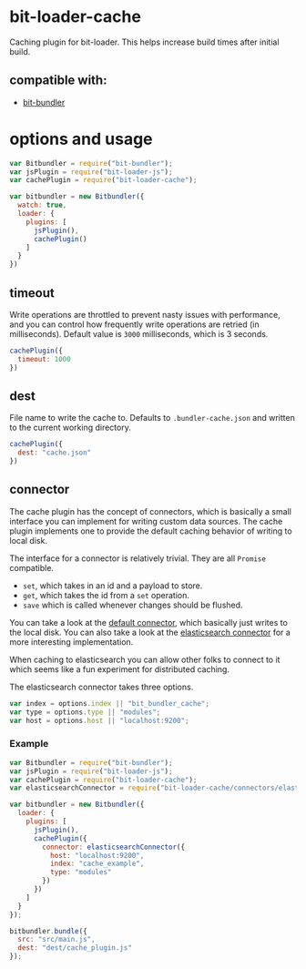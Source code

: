 # bit-loader-cache
Caching plugin for bit-loader. This helps increase build times after initial build.

## compatible with:

- [bit-bundler](https://github.com/MiguelCastillo/bit-bundler)


# options and usage

``` javascript
var Bitbundler = require("bit-bundler");
var jsPlugin = require("bit-loader-js");
var cachePlugin = require("bit-loader-cache");

var bitbundler = new Bitbundler({
  watch: true,
  loader: {
    plugins: [
      jsPlugin(),
      cachePlugin()
    ]
  }
})
```

## timeout
Write operations are throttled to prevent nasty issues with performance, and you can control how frequently write operations are retried (in milliseconds). Default value is `3000` milliseconds, which is 3 seconds.

``` javascript
cachePlugin({
  timeout: 1000
})
```

## dest
File name to write the cache to. Defaults to `.bundler-cache.json` and written to the current working directory.

``` javascript
cachePlugin({
  dest: "cache.json"
})
```

## connector
The cache plugin has the concept of connectors, which is basically a small interface you can implement for writing custom data sources. The cache plugin implements one to provide the default caching behavior of writing to local disk.

The interface for a connector is relatively trivial. They are all `Promise` compatible.

- `set`, which takes in an id and a payload to store.
- `get`, which takes the id from a `set` operation.
- `save` which is called whenever changes should be flushed.

You can take a look at the [default connector](https://github.com/MiguelCastillo/bit-loader-cache/blob/master/connectors/smallDB.js), which basically just writes to the local disk.  You can also take a look at the [elasticsearch connector](https://github.com/MiguelCastillo/bit-loader-cache/blob/master/connectors/elasticsearch.js) for a more interesting implementation.

When caching to elasticsearch you can allow other folks to connect to it which seems like a fun experiment for distributed caching.

The elasticsearch connector takes three options.

``` javascript
var index = options.index || "bit_bundler_cache";
var type = options.type || "modules";
var host = options.host || "localhost:9200";
```

### Example

``` javascript
var Bitbundler = require("bit-bundler");
var jsPlugin = require("bit-loader-js");
var cachePlugin = require("bit-loader-cache");
var elasticsearchConnector = require("bit-loader-cache/connectors/elasticsearch");

var bitbundler = new Bitbundler({
  loader: {
    plugins: [
      jsPlugin(),
      cachePlugin({
        connector: elasticsearchConnector({
          host: "localhost:9200",
          index: "cache_example",
          type: "modules"
        })
      })
    ]
  }
});

bitbundler.bundle({
  src: "src/main.js",
  dest: "dest/cache_plugin.js"
});
```
